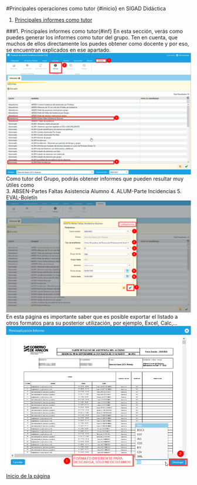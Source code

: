 #Principales operaciones como tutor {#inicio} en SIGAD Didáctica

1. [Principales informes como tutor](#inf)

###1. Principales informes como tutor{#inf}
En esta sección, verás como puedes generar los informes como tutor del grupo. Ten en cuenta, que muchos de ellos directamente los puedes obtener como docente y por eso, se encuentran explicados en ese apartado.
![Informes 1](https://raw.githubusercontent.com/catedu/curso-basico-sigad/master/img/academica/tutor/imprimir_informes/1.png)
Como tutor del Grupo, podrás obtener informes que pueden resultar muy útiles como  
3. ABSEN-Partes Faltas Asistencia Alumno
4. ALUM-Parte Incidencias
5. EVAL-Boletín
![Informes 2](https://raw.githubusercontent.com/catedu/curso-basico-sigad/master/img/academica/tutor/imprimir_informes/2.png)
En esta página es importante saber que es posible exportar el listado a otros formatos para su posterior utilización, por ejemplo, Excel, Calc,... 
![Informes 3](https://raw.githubusercontent.com/catedu/curso-basico-sigad/master/img/academica/tutor/imprimir_informes/3.png)

[Inicio de la página](#inicio)

